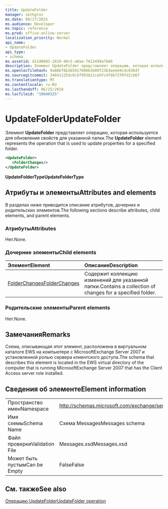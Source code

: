 ```yaml
---
title: UpdateFolder
manager: sethgros
ms.date: 09/17/2015
ms.audience: Developer
ms.topic: reference
ms.prod: office-online-server
localization_priority: Normal
api_name:
- UpdateFolder
api_type:
- schema
ms.assetid: 412d0683-2819-40c5-a0ae-f613499a7b66
description: Элемент UpdateFolder представляет операцию, которая используется для обновления свойств для указанной папки.
ms.openlocfilehash: 9a86bf6b3b5917600b3b09f23b3ee4e9cdc0364f
ms.sourcegitcommit: 34041125dc8c5f993b21cebfc4f8b72f0fd2cb6f
ms.translationtype: MT
ms.contentlocale: ru-RU
ms.lasthandoff: 06/25/2018
ms.locfileid: "19840325"
---
```

# <a name="updatefolder"></a><span data-ttu-id="9a8bf-103">UpdateFolder</span><span class="sxs-lookup"><span data-stu-id="9a8bf-103">UpdateFolder</span></span>

<span data-ttu-id="9a8bf-104">Элемент **UpdateFolder** представляет операцию, которая используется для обновления свойств для указанной папки.</span><span class="sxs-lookup"><span data-stu-id="9a8bf-104">The **UpdateFolder** element represents the operation that is used to update properties for a specified folder.</span></span> 
  
```xml
<UpdateFolder>
   <FolderChanges/>
</UpdateFolder>
```

 <span data-ttu-id="9a8bf-105">**UpdateFolderType**</span><span class="sxs-lookup"><span data-stu-id="9a8bf-105">**UpdateFolderType**</span></span>
## <a name="attributes-and-elements"></a><span data-ttu-id="9a8bf-106">Атрибуты и элементы</span><span class="sxs-lookup"><span data-stu-id="9a8bf-106">Attributes and elements</span></span>

<span data-ttu-id="9a8bf-107">В разделах ниже приводится описание атрибутов, дочерних и родительских элементов.</span><span class="sxs-lookup"><span data-stu-id="9a8bf-107">The following sections describe attributes, child elements, and parent elements.</span></span>
  
### <a name="attributes"></a><span data-ttu-id="9a8bf-108">Атрибуты</span><span class="sxs-lookup"><span data-stu-id="9a8bf-108">Attributes</span></span>

<span data-ttu-id="9a8bf-109">Нет.</span><span class="sxs-lookup"><span data-stu-id="9a8bf-109">None.</span></span>
  
### <a name="child-elements"></a><span data-ttu-id="9a8bf-110">Дочерние элементы</span><span class="sxs-lookup"><span data-stu-id="9a8bf-110">Child elements</span></span>

|<span data-ttu-id="9a8bf-111">**Элемент**</span><span class="sxs-lookup"><span data-stu-id="9a8bf-111">**Element**</span></span>|<span data-ttu-id="9a8bf-112">**Описание**</span><span class="sxs-lookup"><span data-stu-id="9a8bf-112">**Description**</span></span>|
|:-----|:-----|
|[<span data-ttu-id="9a8bf-113">FolderChanges</span><span class="sxs-lookup"><span data-stu-id="9a8bf-113">FolderChanges</span></span>](folderchanges.md) <br/> |<span data-ttu-id="9a8bf-114">Содержит коллекцию изменений для указанной папки.</span><span class="sxs-lookup"><span data-stu-id="9a8bf-114">Contains a collection of changes for a specified folder.</span></span>  <br/> |
   
### <a name="parent-elements"></a><span data-ttu-id="9a8bf-115">Родительские элементы</span><span class="sxs-lookup"><span data-stu-id="9a8bf-115">Parent elements</span></span>

<span data-ttu-id="9a8bf-116">Нет.</span><span class="sxs-lookup"><span data-stu-id="9a8bf-116">None.</span></span>
  
## <a name="remarks"></a><span data-ttu-id="9a8bf-117">Замечания</span><span class="sxs-lookup"><span data-stu-id="9a8bf-117">Remarks</span></span>

<span data-ttu-id="9a8bf-118">Схема, описывающая этот элемент, расположена в виртуальном каталоге EWS на компьютере с MicrosoftExchange Server 2007 и установленной ролью сервера клиентского доступа.</span><span class="sxs-lookup"><span data-stu-id="9a8bf-118">The schema that describes this element is located in the EWS virtual directory of the computer that is running MicrosoftExchange Server 2007 that has the Client Access server role installed.</span></span>
  
## <a name="element-information"></a><span data-ttu-id="9a8bf-119">Сведения об элементе</span><span class="sxs-lookup"><span data-stu-id="9a8bf-119">Element information</span></span>

|||
|:-----|:-----|
|<span data-ttu-id="9a8bf-120">Пространство имен</span><span class="sxs-lookup"><span data-stu-id="9a8bf-120">Namespace</span></span>  <br/> |http://schemas.microsoft.com/exchange/services/2006/messages  <br/> |
|<span data-ttu-id="9a8bf-121">Имя схемы</span><span class="sxs-lookup"><span data-stu-id="9a8bf-121">Schema Name</span></span>  <br/> |<span data-ttu-id="9a8bf-122">Схема Messages</span><span class="sxs-lookup"><span data-stu-id="9a8bf-122">Messages schema</span></span>  <br/> |
|<span data-ttu-id="9a8bf-123">Файл проверки</span><span class="sxs-lookup"><span data-stu-id="9a8bf-123">Validation File</span></span>  <br/> |<span data-ttu-id="9a8bf-124">Messages.xsd</span><span class="sxs-lookup"><span data-stu-id="9a8bf-124">Messages.xsd</span></span>  <br/> |
|<span data-ttu-id="9a8bf-125">Может быть пустым</span><span class="sxs-lookup"><span data-stu-id="9a8bf-125">Can be Empty</span></span>  <br/> |<span data-ttu-id="9a8bf-126">False</span><span class="sxs-lookup"><span data-stu-id="9a8bf-126">False</span></span>  <br/> |
   
## <a name="see-also"></a><span data-ttu-id="9a8bf-127">См. также</span><span class="sxs-lookup"><span data-stu-id="9a8bf-127">See also</span></span>



[<span data-ttu-id="9a8bf-128">Операцию UpdateFolder</span><span class="sxs-lookup"><span data-stu-id="9a8bf-128">UpdateFolder operation</span></span>](updatefolder-operation.md)

